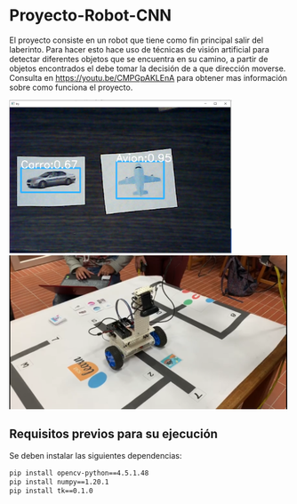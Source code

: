 # Proyecto-Robot-CNN

El proyecto consiste en un robot  que tiene como fin principal salir del laberinto. Para hacer esto hace uso de técnicas de visión artificial  para detectar diferentes objetos que se encuentra en su camino, a partir de objetos encontrados el debe tomar la decisión de a que dirección moverse.
Consulta en https://youtu.be/CMPGpAKLEnA para obtener mas información sobre como funciona el proyecto.

<img src="https://github.com/Daniellgi/Proyecto_Robot_CNN/blob/main/prediccion.png" width="400" height="277"> <img src="https://github.com/Daniellgi/Proyecto_Robot_CNN/blob/main/laberinto.png" width="500" height="277"> 

## Requisitos previos para su ejecución

Se deben instalar las siguientes dependencias:

    pip install opencv-python==4.5.1.48
    pip install numpy==1.20.1
    pip install tk==0.1.0
  
